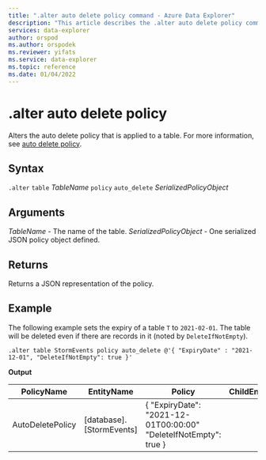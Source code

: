 ```yaml
---
title: ".alter auto delete policy command - Azure Data Explorer"
description: "This article describes the .alter auto delete policy command in Azure Data Explorer."
services: data-explorer
author: orspod
ms.author: orspodek
ms.reviewer: yifats
ms.service: data-explorer
ms.topic: reference
ms.date: 01/04/2022
---
```

# .alter auto delete policy

Alters the auto delete policy that is applied to a table. For more information, see [auto delete policy](auto-delete-policy.md).

## Syntax

`.alter` `table` *TableName* `policy` `auto_delete` *SerializedPolicyObject* 

## Arguments

*TableName* - The name of the table.
*SerializedPolicyObject* - One serialized JSON policy object defined.

## Returns

Returns a JSON representation of the policy.

## Example

The following example sets the expiry of a table `T` to `2021-02-01`. The table will be deleted even if there are records in it (noted by `DeleteIfNotEmpty`).

```kusto
.alter table StormEvents policy auto_delete @'{ "ExpiryDate" : "2021-12-01", "DeleteIfNotEmpty": true }'
```

**Output**

|PolicyName|EntityName|Policy|ChildEntities|EntityType|
|---|---|---|---|---|
|AutoDeletePolicy|[database].[StormEvents]|{ "ExpiryDate": "2021-12-01T00:00:00" "DeleteIfNotEmpty": true }| |Table|
